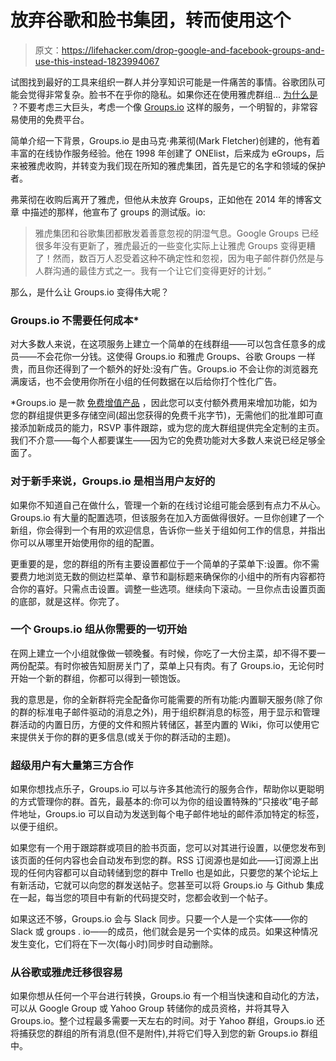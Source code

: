 # 放弃谷歌和脸书集团，转而使用这个

> 原文：<https://lifehacker.com/drop-google-and-facebook-groups-and-use-this-instead-1823994067>

试图找到最好的工具来组织一群人并分享知识可能是一件痛苦的事情。谷歌团队可能会觉得非常复杂。脸书不在乎你的隐私。如果你还在使用雅虎群组... [为什么是](https://www.bleepingcomputer.com/news/technology/yahoo-groups-plagued-by-downtime-technical-issues-for-almost-a-week/) ？不要考虑三大巨头，考虑一个像 [Groups.io](https://groups.io/) 这样的服务，一个明智的，非常容易使用的免费平台。



简单介绍一下背景，Groups.io 是由马克·弗莱彻(Mark Fletcher)创建的，他有着丰富的在线协作服务经验。他在 1998 年创建了 ONElist，后来成为 eGroups，后来被雅虎收购，并转变为我们现在所知的雅虎集团，首先是它的名字和领域的保护者。

弗莱彻在收购后离开了雅虎，但他从未放弃 Groups，正如他在 2014 年的博客文章 中描述的那样，他宣布了 groups 的测试版。io:

> 雅虎集团和谷歌集团都散发着善意忽视的阴湿气息。Google Groups 已经很多年没有更新了，雅虎最近的一些变化实际上让雅虎 Groups 变得更糟了！然而，数百万人忍受着这种不确定性和忽视，因为电子邮件群仍然是与人群沟通的最佳方式之一。我有一个让它们变得更好的计划。”

那么，是什么让 Groups.io 变得伟大呢？

### Groups.io 不需要任何成本*

对大多数人来说，在这项服务上建立一个简单的在线群组——可以包含任意多的成员——不会花你一分钱。这使得 Groups.io 和雅虎 Groups、谷歌 Groups 一样贵，而且你还得到了一个额外的好处:没有广告。Groups.io 不会让你的浏览器充满废话，也不会使用你所在小组的任何数据在以后给你打个性化广告。

*Groups.io 是一款 [免费增值产品](https://groups.io/static/pricing) ，因此您可以支付额外费用来增加功能，如为您的群组提供更多存储空间(超出您获得的免费千兆字节)，无需他们的批准即可直接添加新成员的能力，RSVP 事件跟踪，或为您的庞大群组提供完全定制的主页。我们不介意——每个人都要谋生——因为它的免费功能对大多数人来说已经足够全面了。

### 对于新手来说，Groups.io 是相当用户友好的

如果你不知道自己在做什么，管理一个新的在线讨论组可能会感到有点力不从心。Groups.io 有大量的配置选项，但该服务在加入方面做得很好。一旦你创建了一个新组，你会得到一个有用的欢迎信息，告诉你一些关于组如何工作的信息，并指出你可以从哪里开始使用你的组的配置。

更重要的是，您的群组的所有主要设置都位于一个简单的子菜单下:设置。你不需要费力地浏览无数的侧边栏菜单、章节和副标题来确保你的小组中的所有内容都符合你的喜好。只需点击设置。调整一些选项。继续向下滚动。一旦你点击设置页面的底部，就是这样。你完了。

### 一个 Groups.io 组从你需要的一切开始

在网上建立一个小组就像做一顿晚餐。有时候，你吃了一大份主菜，却不得不要一两份配菜。有时你被告知厨房关门了，菜单上只有肉。有了 Groups.io，无论何时开始一个新的群组，你都可以得到一顿饱饭。

我的意思是，你的全新群将完全配备你可能需要的所有功能:内置聊天服务(除了你的群的标准电子邮件驱动的消息之外)，用于组织群消息的标签，用于显示和管理群活动的内置日历，方便的文件和照片转储区，甚至内置的 Wiki，你可以使用它来提供关于你的群的更多信息(或关于你的群活动的主题)。

### 超级用户有大量第三方合作

如果你想找点乐子，Groups.io 可以与许多其他流行的服务合作，帮助你以更聪明的方式管理你的群。首先，最基本的:你可以为你的组设置特殊的“只接收”电子邮件地址，Groups.io 可以自动为发送到每个电子邮件地址的邮件添加特定的标签，以便于组织。

如果您有一个用于跟踪群或项目的脸书页面，您可以对其进行设置，以便您发布到该页面的任何内容也会自动发布到您的群。RSS 订阅源也是如此——订阅源上出现的任何内容都可以自动转储到您的群中 Trello 也是如此，只要您的某个论坛上有新活动，它就可以向您的群发送帖子。您甚至可以将 Groups.io 与 Github 集成在一起，每当您的项目中有新的代码提交时，您都会收到一个帖子。

如果这还不够，Groups.io 会与 Slack 同步。只要一个人是一个实体——你的 Slack 或 groups . io——的成员，他们就会是另一个实体的成员。如果这种情况发生变化，它们将在下一次(每小时)同步时自动删除。

### 从谷歌或雅虎迁移很容易

如果你想从任何一个平台进行转换，Groups.io 有一个相当快速和自动化的方法，可以从 Google Group 或 Yahoo Group 转储你的成员资格，并将其导入 Groups.io。整个过程最多需要一天左右的时间。对于 Yahoo 群组，Groups.io 还将捕获您的群组的所有消息(但不是附件),并将它们导入到您的新 Groups.io 群组中。